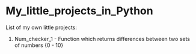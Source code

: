 # My_little_projects_in_Python

List of my own little projects:
  1. Num_checker_1 - Function which returns differences between two sets of numbers {0 - 10}